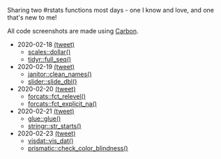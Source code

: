 Sharing two #rstats functions most days - one I know and love, and one that's new to me!

All code screenshots are made using [Carbon](https://carbon.now.sh/).

* 2020-02-18 [(tweet)](https://twitter.com/sharlagelfand/status/1229984121239285761)
    * [scales::dollar()](https://github.com/sharlagelfand/twofunctionsmostdays/tree/master/2020-02-18#scalesdollar---i-know-this-one)
    * [tidyr::full_seq()](https://github.com/sharlagelfand/twofunctionsmostdays/tree/master/2020-02-18#tidyrfull_seq---new-to-me)
* 2020-02-19 [(tweet)](https://twitter.com/sharlagelfand/status/1230213259736813569)
    * [janitor::clean_names()](https://github.com/sharlagelfand/twofunctionsmostdays/tree/master/2020-02-19#janitorclean_names---i-know-this-one)
    * [slider::slide_dbl()](https://github.com/sharlagelfand/twofunctionsmostdays/tree/master/2020-02-19#sliderslide_dbl---new-to-me)
* 2020-02-20 [(tweet)](https://twitter.com/sharlagelfand/status/1230546703645904896)
    * [forcats::fct_relevel()](https://github.com/sharlagelfand/twofunctionsmostdays/tree/master/2020-02-20#forcatsfct_relevel---i-know-this-one)
    * [forcats::fct_explicit_na()](https://github.com/sharlagelfand/twofunctionsmostdays/tree/master/2020-02-20#forcatsfct_explicit_na---new-to-me)
* 2020-02-21 [(tweet)]()
    * [glue::glue()](https://github.com/sharlagelfand/twofunctionsmostdays/tree/master/2020-02-21#glueglue)
    * [stringr::str_starts()](https://github.com/sharlagelfand/twofunctionsmostdays/tree/master/2020-02-21#stringrstr_starts)
* 2020-02-23 [(tweet)]()
    * [visdat::vis_dat()](https://github.com/sharlagelfand/twofunctionsmostdays/tree/master/2020-02-23#visdatvis_dat)
    * [prismatic::check_color_blindness()](https://github.com/sharlagelfand/twofunctionsmostdays/tree/master/2020-02-23#prismaticcheck_color_blindness)
